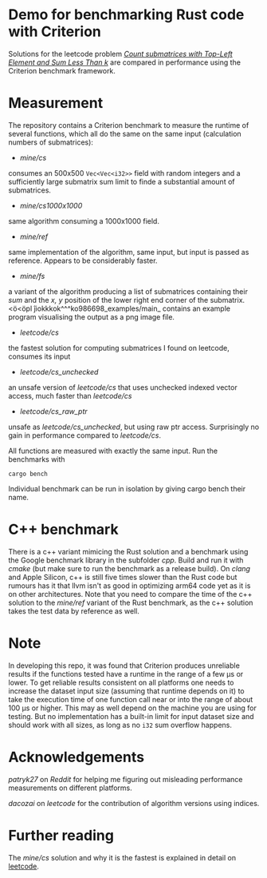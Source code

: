 # Demo for benchmarking Rust code with Criterion

Solutions for the leetcode problem 
[_Count submatrices with Top-Left Element and Sum Less Than k_](https://leetcode.com/problems/count-submatrices-with-top-left-element-and-sum-less-than-k/description/) 
are compared in performance using the Criterion benchmark framework.

# Measurement

The repository contains a Criterion benchmark to measure the runtime of several 
functions, which all do the same on the same input (calculation numbers of 
submatrices):

* *mine/cs* 

consumes an 500x500 `Vec<Vec<i32>>` field with random integers and a sufficiently
large submatrix sum limit to finde a substantial amount of submatrices.

* *mine/cs1000x1000*

same algorithm consuming a 1000x1000 field.

* *mine/ref*

same implementation of the algorithm, same input, but input is passed as reference.
Appears to be considerably faster.

* *mine/fs*

a variant of the algorithm producing a list of submatrices containing their 
*sum* and the *x, y* position of the lower right end corner of the submatrix. 
<ö<öpl  ĵiokkkok^^^ko986698_examples/main_ contains an example program visualising the output as a png image 
file.

* *leetcode/cs*

the fastest solution for computing submatrices I found on leetcode, consumes its 
input

* *leetcode/cs_unchecked*

an unsafe version of _leetcode/cs_ that uses unchecked indexed vector access, 
much faster than *leetcode/cs*

* *leetcode/cs_raw_ptr*

unsafe as *leetcode/cs_unchecked*, but using raw ptr access. Surprisingly no 
gain in performance compared to _leetcode/cs_.

All functions are measured with exactly the same input. Run the benchmarks with

```
cargo bench
```

Individual benchmark can be run in isolation by giving cargo bench their name.

# C++ benchmark

There is a c++ variant mimicing the Rust solution and a benchmark using the
Google benchmark library in the subfolder *cpp*. Build and run it with *cmake* 
(but make sure to run the benchmark as a release build). On *clang* and Apple 
Silicon, c++ is still five times slower than the Rust code but rumours has it 
that llvm isn't as good in optimizing arm64 code yet as it is on other 
architectures. Note that you need to compare the time of the c++ solution to the
 *mine/ref* variant of the Rust benchmark, as the c++ solution takes the test 
 data by reference as well.

# Note

In developing this repo, it was found that Criterion produces unreliable 
results if the functions tested have a runtime in the range of a few µs or lower.
To get reliable results consistent on all platforms one needs to increase the
dataset input size (assuming that runtime depends on it) to take the execution
time of one function call near or into the range of about 100 µs or higher. This
may as well depend on the machine you are using for testing. But no implementation
has a built-in limit for input dataset size and should work with all sizes, as
long as no `i32` sum overflow happens.

# Acknowledgements

*patryk27* on *Reddit* for helping me figuring out misleading performance 
measurements on different platforms.

*dacozai* on *leetcode* for the contribution of algorithm versions using indices.

# Further reading

The *mine/cs* solution and why it is the fastest is explained in detail on 
[leetcode](https://leetcode.com/problems/count-submatrices-with-top-left-element-and-sum-less-than-k/solutions/4849239/the-return-of-the-iterators-or-why-it-is-good-to-be-lazy).
